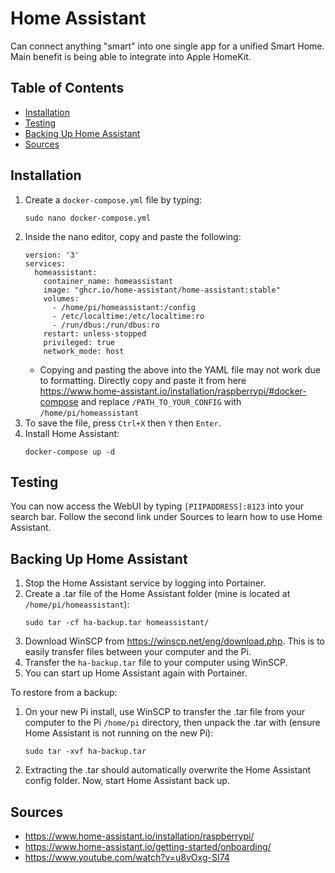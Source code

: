 # Home Assistant

Can connect anything "smart" into one single app for a unified Smart Home. Main benefit is being able to integrate into Apple HomeKit.

## Table of Contents

- [Installation](#installation)
- [Testing](#testing)
- [Backing Up Home Assistant](#backing-up-home-assistant)
- [Sources](#sources)

## Installation

1. Create a `docker-compose.yml` file by typing:
   ```
   sudo nano docker-compose.yml
   ```
2. Inside the nano editor, copy and paste the following:
   ```
   version: '3'
   services:
     homeassistant:
       container_name: homeassistant
       image: "ghcr.io/home-assistant/home-assistant:stable"
       volumes:
         - /home/pi/homeassistant:/config
         - /etc/localtime:/etc/localtime:ro
         - /run/dbus:/run/dbus:ro
       restart: unless-stopped
       privileged: true
       network_mode: host
   ```
   - Copying and pasting the above into the YAML file may not work due to formatting. Directly copy and paste it from here https://www.home-assistant.io/installation/raspberrypi/#docker-compose and replace `/PATH_TO_YOUR_CONFIG` with `/home/pi/homeassistant`
3. To save the file, press `Ctrl+X` then `Y` then `Enter`.
4. Install Home Assistant:
   ```
   docker-compose up -d
   ```

## Testing

You can now access the WebUI by typing `[PIIPADDRESS]:8123` into your search bar. Follow the second link under Sources to learn how to use Home Assistant.

## Backing Up Home Assistant

1. Stop the Home Assistant service by logging into Portainer.
2. Create a .tar file of the Home Assistant folder (mine is located at `/home/pi/homeassistant`):
   ```
   sudo tar -cf ha-backup.tar homeassistant/
   ```
3. Download WinSCP from https://winscp.net/eng/download.php. This is to easily transfer files between your computer and the Pi.
4. Transfer the `ha-backup.tar` file to your computer using WinSCP.
5. You can start up Home Assistant again with Portainer.
<!-- -->

To restore from a backup:

1. On your new Pi install, use WinSCP to transfer the .tar file from your computer to the Pi `/home/pi` directory, then unpack the .tar with (ensure Home Assistant is not running on the new Pi):
   ```
   sudo tar -xvf ha-backup.tar
   ```
2. Extracting the .tar should automatically overwrite the Home Assistant config folder. Now, start Home Assistant back up.

## Sources

- https://www.home-assistant.io/installation/raspberrypi/
- https://www.home-assistant.io/getting-started/onboarding/
- https://www.youtube.com/watch?v=u8vOxg-SI74
